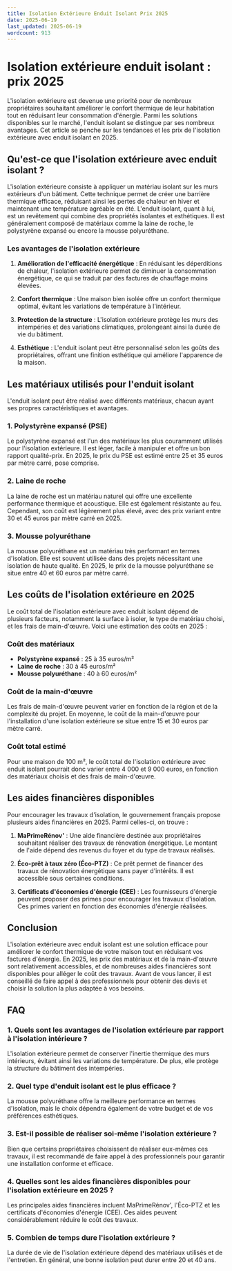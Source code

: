 ```yaml
---
title: Isolation Extérieure Enduit Isolant Prix 2025
date: 2025-06-19
last_updated: 2025-06-19
wordcount: 913
---
```


# Isolation extérieure enduit isolant : prix 2025

L'isolation extérieure est devenue une priorité pour de nombreux propriétaires souhaitant améliorer le confort thermique de leur habitation tout en réduisant leur consommation d'énergie. Parmi les solutions disponibles sur le marché, l'enduit isolant se distingue par ses nombreux avantages. Cet article se penche sur les tendances et les prix de l'isolation extérieure avec enduit isolant en 2025.

## Qu'est-ce que l'isolation extérieure avec enduit isolant ?

L'isolation extérieure consiste à appliquer un matériau isolant sur les murs extérieurs d'un bâtiment. Cette technique permet de créer une barrière thermique efficace, réduisant ainsi les pertes de chaleur en hiver et maintenant une température agréable en été. L'enduit isolant, quant à lui, est un revêtement qui combine des propriétés isolantes et esthétiques. Il est généralement composé de matériaux comme la laine de roche, le polystyrène expansé ou encore la mousse polyuréthane.

### Les avantages de l'isolation extérieure

1. **Amélioration de l'efficacité énergétique** : En réduisant les déperditions de chaleur, l'isolation extérieure permet de diminuer la consommation énergétique, ce qui se traduit par des factures de chauffage moins élevées.

2. **Confort thermique** : Une maison bien isolée offre un confort thermique optimal, évitant les variations de température à l'intérieur.

3. **Protection de la structure** : L'isolation extérieure protège les murs des intempéries et des variations climatiques, prolongeant ainsi la durée de vie du bâtiment.

4. **Esthétique** : L'enduit isolant peut être personnalisé selon les goûts des propriétaires, offrant une finition esthétique qui améliore l'apparence de la maison.

## Les matériaux utilisés pour l'enduit isolant

L'enduit isolant peut être réalisé avec différents matériaux, chacun ayant ses propres caractéristiques et avantages.

### 1. Polystyrène expansé (PSE)

Le polystyrène expansé est l'un des matériaux les plus couramment utilisés pour l'isolation extérieure. Il est léger, facile à manipuler et offre un bon rapport qualité-prix. En 2025, le prix du PSE est estimé entre 25 et 35 euros par mètre carré, pose comprise.

### 2. Laine de roche

La laine de roche est un matériau naturel qui offre une excellente performance thermique et acoustique. Elle est également résistante au feu. Cependant, son coût est légèrement plus élevé, avec des prix variant entre 30 et 45 euros par mètre carré en 2025.

### 3. Mousse polyuréthane

La mousse polyuréthane est un matériau très performant en termes d'isolation. Elle est souvent utilisée dans des projets nécessitant une isolation de haute qualité. En 2025, le prix de la mousse polyuréthane se situe entre 40 et 60 euros par mètre carré.

## Les coûts de l'isolation extérieure en 2025

Le coût total de l'isolation extérieure avec enduit isolant dépend de plusieurs facteurs, notamment la surface à isoler, le type de matériau choisi, et les frais de main-d'œuvre. Voici une estimation des coûts en 2025 :

### Coût des matériaux

- **Polystyrène expansé** : 25 à 35 euros/m²
- **Laine de roche** : 30 à 45 euros/m²
- **Mousse polyuréthane** : 40 à 60 euros/m²

### Coût de la main-d'œuvre

Les frais de main-d'œuvre peuvent varier en fonction de la région et de la complexité du projet. En moyenne, le coût de la main-d'œuvre pour l'installation d'une isolation extérieure se situe entre 15 et 30 euros par mètre carré.

### Coût total estimé

Pour une maison de 100 m², le coût total de l'isolation extérieure avec enduit isolant pourrait donc varier entre 4 000 et 9 000 euros, en fonction des matériaux choisis et des frais de main-d'œuvre.

## Les aides financières disponibles

Pour encourager les travaux d'isolation, le gouvernement français propose plusieurs aides financières en 2025. Parmi celles-ci, on trouve :

1. **MaPrimeRénov'** : Une aide financière destinée aux propriétaires souhaitant réaliser des travaux de rénovation énergétique. Le montant de l'aide dépend des revenus du foyer et du type de travaux réalisés.

2. **Éco-prêt à taux zéro (Éco-PTZ)** : Ce prêt permet de financer des travaux de rénovation énergétique sans payer d'intérêts. Il est accessible sous certaines conditions.

3. **Certificats d'économies d'énergie (CEE)** : Les fournisseurs d'énergie peuvent proposer des primes pour encourager les travaux d'isolation. Ces primes varient en fonction des économies d'énergie réalisées.

## Conclusion

L'isolation extérieure avec enduit isolant est une solution efficace pour améliorer le confort thermique de votre maison tout en réduisant vos factures d'énergie. En 2025, les prix des matériaux et de la main-d'œuvre sont relativement accessibles, et de nombreuses aides financières sont disponibles pour alléger le coût des travaux. Avant de vous lancer, il est conseillé de faire appel à des professionnels pour obtenir des devis et choisir la solution la plus adaptée à vos besoins.

## FAQ

### 1. Quels sont les avantages de l'isolation extérieure par rapport à l'isolation intérieure ?

L'isolation extérieure permet de conserver l'inertie thermique des murs intérieurs, évitant ainsi les variations de température. De plus, elle protège la structure du bâtiment des intempéries.

### 2. Quel type d'enduit isolant est le plus efficace ?

La mousse polyuréthane offre la meilleure performance en termes d'isolation, mais le choix dépendra également de votre budget et de vos préférences esthétiques.

### 3. Est-il possible de réaliser soi-même l'isolation extérieure ?

Bien que certains propriétaires choisissent de réaliser eux-mêmes ces travaux, il est recommandé de faire appel à des professionnels pour garantir une installation conforme et efficace.

### 4. Quelles sont les aides financières disponibles pour l'isolation extérieure en 2025 ?

Les principales aides financières incluent MaPrimeRénov', l'Éco-PTZ et les certificats d'économies d'énergie (CEE). Ces aides peuvent considérablement réduire le coût des travaux.

### 5. Combien de temps dure l'isolation extérieure ?

La durée de vie de l'isolation extérieure dépend des matériaux utilisés et de l'entretien. En général, une bonne isolation peut durer entre 20 et 40 ans.